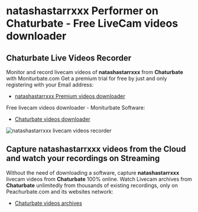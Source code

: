 # natashastarrxxx Performer on Chaturbate - Free LiveCam videos downloader

## Chaturbate Live Videos Recorder

Monitor and record livecam videos of **natashastarrxxx** from **Chaturbate** with Moniturbate.com
Get a premium trial for free by just and only registering with your Email address:
* [natashastarrxxx Premium videos downloader](https://moniturbate.com/request-demo-licence-key.html)

Free livecam videos downloader - Moniturbate Software:
* [Chaturbate videos downloader](https://moniturbate.com/moniturbate-download-software.html)

![natashastarrxxx livecam videos recorder](https://peachurnet.com/templates/moniturbate-software.png)


## Capture natashastarrxxx videos from the Cloud and watch your recordings on Streaming

Without the need of downloading a software, capture **natashastarrxxx** livecam videos from **Chaturbate** 100% online.
Watch Livecam archives from **Chaturbate** unlimitedly from thousands of existing recordings, only on Peachurbate.com and its websites network:
* [Chaturbate videos archives](https://peachurnet.com/)